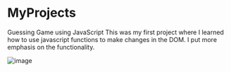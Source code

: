 # MyProjects

Guessing Game using JavaScript
This was my first project where I learned how to use javascript functions to make changes in the DOM.
I put more emphasis on the functionality.

![image](https://user-images.githubusercontent.com/81852894/165869406-735fbcf0-2c6e-4b70-91d0-1943bbbd7990.png)
